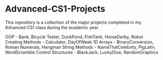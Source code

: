 # Advanced-CS1-Projects
This repository is a collection of the major projects completed in my Advanced CS1 class during the academic year.

OOP - Bank, Bicycle Tester, DuckPond, FishTank, HorseDerby, Robot
Creating Methods - Calculator, DayOfWeek
1D Arrays - BinaryConversion, Roman Numerals, Hangman
String Methods - NameThatCelebrity, PigLatin, WordScramble
Control Structures - BlackJack, LuckyDice, RandomGraphics
